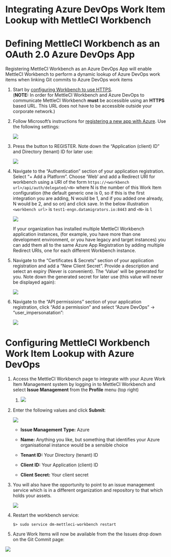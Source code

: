 # Integrating Azure DevOps Work Item Lookup with MettleCI Workbench

# Defining MettleCI Workbench as an OAuth 2.0 Azure DevOps App

Registering MettleCI Workbench as an Azure DevOps App will enable MettleCI Workbench to perform a dynamic lookup of Azure DevOps work items when linking Git commits to Azure DevOps work items

1.  Start by [configuring Workbench to use HTTPS](https://datamigrators.atlassian.net/wiki/spaces/MCIDOC/pages/458556297/How+do+I+configure+Workbench+to+use+HTTPS).  
    (**NOTE:** In order for MettleCI Workbench and Azure DevOps to communicate MettleCI Workbench **must** be accessible using an **HTTPS** based URL. This URL does not have to be accessible outside your corporate network.)
    
2.  Follow Microsoft’s instructions for [registering a new app with Azure](https://docs.microsoft.com/en-us/graph/auth-register-app-v2). Use the following settings:  
    
    ![](./attachments/image-20191030-022111.png)
    
3.  Press the button to REGISTER. Note down the “Application (client) ID” and Directory (tenant) ID for later use:  
    
    ![](./attachments/image-20191030-025205.png)
    
4.  Navigate to the “Authentication” section of your application registration. Select “+ Add a Platform”. Choose ‘Web’ and add a Redirect URI for workbench using a URI of the form `https://<workbench url>/api/auth/delegated/<N>` where N is the number of this Work Item configuration (the default generic one is 0, so if this is the first integration you are adding, N would be 1, and if you added one already, N would be 2, and so on) and click save. In the below illustration `<workbench url>` is `test1-engn.datamigrators.io:8443` and `<N>` is `l`
    
    ![](./attachments/ADO_WIM_int.png)
    
    If your organization has installed multiple MettleCI Workbench application instances, (for example, you have more than one development environment, or you have legacy and target instances) you can add them all to the same Azure App Registration by adding multiple Redirect URIs, one for each different Workbench instance.  
    
5.  Navigate to the “Certificates & Secrets” section of your application registration and add a “New Client Secret”. Provide a description and select an expiry (Never is convenient). The ‘Value' will be generated for you. Note down the generated secret for later use (this value will never be displayed again):
    
    ![](./attachments/image-20191030-023802.png)
    
6.  Navigate to the “API permissions” section of your application registration, click “Add a permission” and select “Azure DevOps” → “user\_impersonatation”:
    
    ![](./attachments/image-20191030-024059.png)
    

# Configuring MettleCI Workbench Work Item Lookup with Azure DevOps

1.  Access the MettleCI Workbench page to integrate with your Azure Work Item Management system by logging in to MettleCI Workbench and select **Issue Management** from the **Profile** menu (top right)
    
    1.  ![](./attachments/image-20220130-053458.png)
        
2.  Enter the following values and click **Submit**:
    
    ![](./attachments/image-20220130-054324.png)
    
    *   **Issue Management Type:** Azure
        
    *   **Name:** Anything you like, but something that identifies your Azure organisational instance would be a sensible choice
        
    *   **Tenant ID:** Your Directory (tenant) ID
        
    *   **Client ID:** Your Application (client) ID
        
    *   **Client Secret:** Your client secret
        
3.  You will also have the opportunity to point to an issue management service which is in a different organization and repository to that which holds your assets.
    
    ![](./attachments/4cd50544-c695-4ea8-b065-15041e43414a%23media-blob-url=true&id=779ad37a-7836-4ad4-b96c-d5f2f762b780&contextId=44865&collection=)
    
4.  Restart the workbench service:
    
    ```
    $> sudo service dm-mettleci-workbench restart
    ```
    
5.  Azure Work Items will now be available from the the Issues drop down on the Git Commit page:
    

![](./attachments/image-20191031-022309.png)